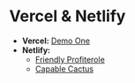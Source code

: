 # Vercel & Netlify

- **Vercel:** [Demo One](https://demo-one-phi-tan.vercel.app)
- **Netlify:**
  - [Friendly Profiterole](https://friendly-profiterole-564e96.netlify.app)
  - [Capable Cactus](https://capable-cactus-db221c.netlify.app/)
 
